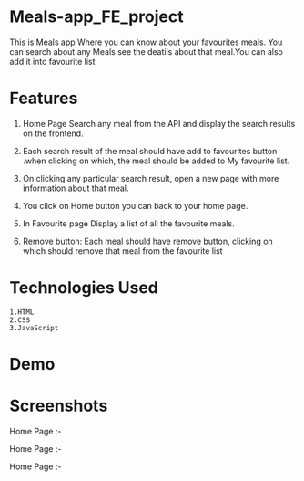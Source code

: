 # Meals-app_FE_project
This is Meals app Where you can know about your favourites meals. You can search about any Meals see the deatils about that meal.You can also add it into favourite list
# Features 
1. Home Page Search any meal from the API and display the search results on the frontend.
2. Each search result of the meal should have add to favourites button .when clicking on which, the meal should be added to My favourite list.
3. On clicking any particular search result, open a new page with more information about that meal.
4. You click on Home button you can back to your home page.


5. In Favourite page Display a list of all the favourite meals.
6. Remove button: Each meal should have remove button, clicking on which should remove that meal from the favourite list
  # Technologies Used
    1.HTML 
    2.CSS 
    3.JavaScript
# Demo


# Screenshots
Home Page :-

Home Page :-

Home Page :-

